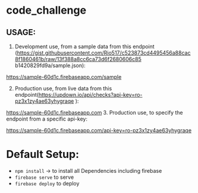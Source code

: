 # code_challenge
USAGE:
------

1. Development use, from a sample data from this endpoint (https://gist.githubusercontent.com/Rio517/c523873cd4495456a88cac8f1860461b/raw/13f388a8cc6ca73d6f2680606c85
b1420829fd9a/sample.json):

https://sample-60d1c.firebaseapp.com/sample

2. Production use, from live data from this endpoint(https://updown.io/api/checks?api-key=ro-pz3x1zy4ae63yhygraqe
):

https://sample-60d1c.firebaseapp.com
3. Production use, to specify the endpoint from a specific api-key:

https://sample-60d1c.firebaseapp.com/api-key=ro-pz3x1zy4ae63yhygraqe

# Default Setup:
- `npm install`  -> to install all Dependencies including firebase
- `firebase serve` to serve
- `firebase deploy` to deploy
